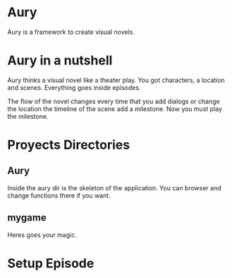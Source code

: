 # Aury

Aury is a framework to create visual novels.

# Aury in a nutshell

Aury thinks a visual novel like a theater play.
You got characters, a location and scenes. Everything goes inside episodes.

The flow of the novel changes every time that you add dialogs or change the location the timeline of the scene add a milestone. Now you must play the milestone.

# Proyects Directories

## Aury

Inside the aury dir is the skeleton of the application. You can browser and change functions there if you want.

## mygame

Heres goes your magic.

# Setup Episode

#